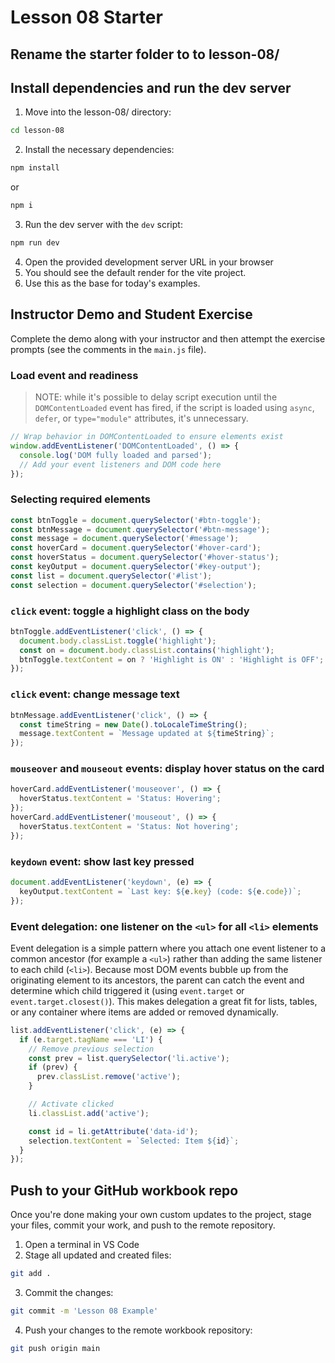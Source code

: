 # Lesson 08 Starter

## Rename the starter folder to to lesson-08/

## Install dependencies and run the dev server

1. Move into the lesson-08/ directory:
```sh
cd lesson-08
```
2. Install the necessary dependencies:
```sh
npm install
```
or
```sh
npm i
```
3. Run the dev server with the `dev` script: 
```sh
npm run dev
```
4. Open the provided development server URL in your browser
5. You should see the default render for the vite project.
6. Use this as the base for today's examples.

## Instructor Demo and Student Exercise

Complete the demo along with your instructor and then attempt the exercise prompts (see the comments in the `main.js` file).

### Load event and readiness

> NOTE: while it's possible to delay script execution until the `DOMContentLoaded` event has fired, if the script is loaded using `async`, `defer`, or `type="module"` attributes, it's unnecessary.

````js
// Wrap behavior in DOMContentLoaded to ensure elements exist
window.addEventListener('DOMContentLoaded', () => {
  console.log('DOM fully loaded and parsed');
  // Add your event listeners and DOM code here
});
````

### Selecting required elements

````js
const btnToggle = document.querySelector('#btn-toggle');
const btnMessage = document.querySelector('#btn-message');
const message = document.querySelector('#message');
const hoverCard = document.querySelector('#hover-card');
const hoverStatus = document.querySelector('#hover-status');
const keyOutput = document.querySelector('#key-output');
const list = document.querySelector('#list');
const selection = document.querySelector('#selection');
````

### `click` event: toggle a highlight class on the body

````js
btnToggle.addEventListener('click', () => {
  document.body.classList.toggle('highlight');
  const on = document.body.classList.contains('highlight');
  btnToggle.textContent = on ? 'Highlight is ON' : 'Highlight is OFF';
});
````

### `click` event: change message text

````js
btnMessage.addEventListener('click', () => {
  const timeString = new Date().toLocaleTimeString();
  message.textContent = `Message updated at ${timeString}`;
});
````

### `mouseover` and `mouseout` events: display hover status on the card

````js
hoverCard.addEventListener('mouseover', () => {
  hoverStatus.textContent = 'Status: Hovering';
});
hoverCard.addEventListener('mouseout', () => {
  hoverStatus.textContent = 'Status: Not hovering';
});
````

### `keydown` event: show last key pressed

````js
document.addEventListener('keydown', (e) => {
  keyOutput.textContent = `Last key: ${e.key} (code: ${e.code})`;
});
````

### Event delegation: one listener on the `<ul>` for all `<li>` elements

Event delegation is a simple pattern where you attach one event listener to a common ancestor (for example a `<ul>`) rather than adding the same listener to each child (`<li>`). Because most DOM events bubble up from the originating element to its ancestors, the parent can catch the event and determine which child triggered it (using `event.target` or `event.target.closest()`). This makes delegation a great fit for lists, tables, or any container where items are added or removed dynamically.

````js
list.addEventListener('click', (e) => {
  if (e.target.tagName === 'LI') {
    // Remove previous selection
    const prev = list.querySelector('li.active');
    if (prev) {
      prev.classList.remove('active');
    }

    // Activate clicked
    li.classList.add('active');

    const id = li.getAttribute('data-id');
    selection.textContent = `Selected: Item ${id}`;
  }
});
````

## Push to your GitHub workbook repo

Once you're done making your own custom updates to the project, stage your files, commit your work, and push to the remote repository.

1. Open a terminal in VS Code
2. Stage all updated and created files:
```sh
git add .
```
3. Commit the changes:
```sh
git commit -m 'Lesson 08 Example'
```
4. Push your changes to the remote workbook repository: 
```sh
git push origin main
```